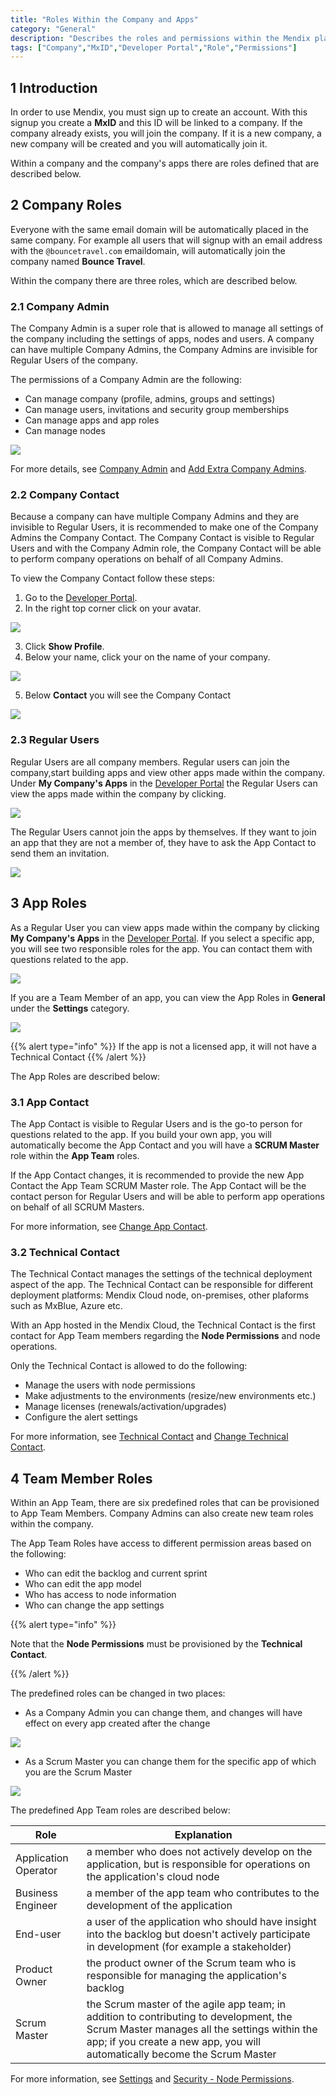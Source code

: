```yaml
---
title: "Roles Within the Company and Apps"
category: "General"
description: "Describes the roles and permissions within the Mendix platform."
tags: ["Company","MxID","Developer Portal","Role","Permissions"]
---
```


## 1 Introduction

In order to use Mendix, you must sign up to create an account. With this signup you create a **MxID** and this ID will be linked to a company. If the company already exists, you will join the company. If it is a new company, a new company will be created and you will automatically join it.

Within a company and the company's apps there are roles defined that are described below.

## 2 Company Roles

Everyone with the same email domain will be automatically placed in the same company. For example all users that will signup with an email address with the `@bouncetravel.com` emaildomain, will automatically join the company named **Bounce Travel**.

Within the company there are three roles, which are described below.

### 2.1 Company Admin

The Company Admin is a super role that is allowed to manage all settings of the company including the settings of apps, nodes and users. A company can have multiple Company Admins, the Company Admins are invisible for Regular Users of the company.

The permissions of a Company Admin are the following:

* Can manage company (profile, admins, groups and settings)
* Can manage users, invitations and security group memberships
* Can manage apps and app roles
* Can manage nodes

 ![](attachments/company-admin.png)

For more details, see [Company Admin](/developerportal/companyadmin) and [Add Extra Company Admins](/developerportal/howto/add-company-admin).

### 2.2 Company Contact

Because a company can have multiple Company Admins and they are invisible to Regular Users, it is recommended to make one of the Company Admins the Company Contact. The Company Contact is visible to Regular Users and with the Company Admin role, the Company Contact will be able to perform company operations on behalf of all Company Admins.

To view the Company Contact follow these steps:

1. Go to the [Developer Portal](http://home.mendix.com).
2. In the right top corner click on your avatar.

 ![](attachments/showprofile.jpg)

3. Click **Show Profile**.
4. Below your name, click your on the name of your company.

 ![](attachments/my-profile.jpg)
 
5. Below **Contact** you will see the Company Contact

 ![](attachments/company-contact.png)

### 2.3 Regular Users

Regular Users are all company members. Regular users can join the company,start building apps and view other apps made within the company. Under **My Company's Apps** in the [Developer Portal](http://home.mendix.com) the Regular Users can view the apps made within the company by clicking.

![](attachments/myapps.png)

The Regular Users cannot join the apps by themselves. If they want to join an app that they are not a member of, they have to ask the App Contact to send them an invitation.

 ![](attachments/company-app.png)

## 3 App Roles

As a Regular User you can view apps made within the company by clicking **My Company's Apps** in the [Developer Portal](http://home.mendix.com). If you select a specific app, you will see two responsible roles for the app. You can contact them with questions related to the app.

 ![](attachments/company-app.png)

 If you are a Team Member of an app, you can view the App Roles in **General** under the **Settings** category.

 ![](attachments/app-roles.png)

{{% alert type="info" %}}
If the app is not a licensed app, it will not have a Technical Contact
{{% /alert %}}

The App Roles are described below:

### 3.1 App Contact

The App Contact is visible to Regular Users and is the go-to person for questions related to the app. If you build your own app, you will automatically become the App Contact and you will have a **SCRUM Master** role within the **App Team** roles.

If the App Contact changes, it is recommended to provide the new App Contact the App Team SCRUM Master role. The App Contact will be the contact person for Regular Users and will be able to perform app operations on behalf of all SCRUM Masters.

For more information, see [Change App Contact](/developerportal/howto/change-app-contact).

### 3.2 Technical Contact

The Technical Contact manages the settings of the technical deployment aspect of the app. The Technical Contact can be responsible for different deployment platforms: Mendix Cloud node, on-premises, other plaforms such as MxBlue, Azure etc. 

With an App hosted in the Mendix Cloud, the Technical Contact is the first contact for App Team members regarding the **Node Permissions** and node operations. 

Only the Technical Contact is allowed to do the following:

* Manage the users with node permissions
* Make adjustments to the environments (resize/new environments etc.)
* Manage licenses (renewals/activation/upgrades)
* Configure the alert settings

For more information, see [Technical Contact](/developerportal/settings/technical-contact) and [Change Technical Contact](/developerportal/howto/change-technical-contact).

## 4 Team Member Roles

Within an App Team, there are six predefined roles that can be provisioned to App Team Members. Company Admins can also create new team roles within the company.

The App Team Roles have access to different permission areas based on the following:

* Who can edit the backlog and current sprint
* Who can edit the app model
* Who has access to node information
* Who can change the app settings

{{% alert type="info" %}}

Note that the **Node Permissions** must be provisioned by the **Technical Contact**.

{{% /alert %}}

The predefined roles can be changed in two places:

*	As a Company Admin you can change them, and changes will have effect on every app created after the change

 ![](attachments/admin-roles.png)

*	As a Scrum Master you can change them for the specific app of which you are the Scrum Master

 ![](attachments/app-team.png)

The predefined App Team roles are described below:

Role | Explanation
------------ | -------------
Application Operator | a member who does not actively develop on the application, but is responsible for operations on the application's cloud node
Business Engineer | a member of the app team who contributes to the development of the application
End-user | a user of the application who should have insight into the backlog but doesn't actively participate in development (for example a stakeholder)
Product Owner | the product owner of the Scrum team who is responsible for managing the application's backlog
Scrum Master | the Scrum master of the agile app team; in addition to contributing to development, the Scrum Master manages all the settings within the app; if you create a new app, you will automatically become the Scrum Master

For more information, see [Settings](/developerportal/settings) and [Security - Node Permissions](/developerportal/settings/node-permissions).
